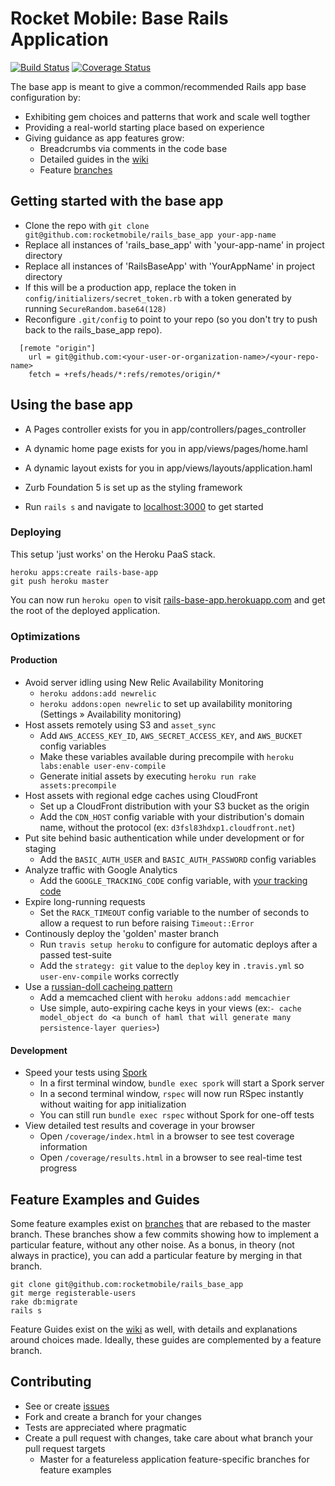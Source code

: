 # Rocket Mobile: Base Rails Application
[![Build Status](https://secure.travis-ci.org/rocketmobile/rails_base_app.png)](http://travis-ci.org/rocketmobile/rails_base_app)
[![Coverage Status](https://coveralls.io/repos/rocketmobile/rails_base_app/badge.png)](https://coveralls.io/r/rocketmobile/rails_base_app)

The base app is meant to give a common/recommended Rails app base configuration by:

* Exhibiting gem choices and patterns that work and scale well togther
* Providing a real-world starting place based on experience
* Giving guidance as app features grow:
  * Breadcrumbs via comments in the code base
  * Detailed guides in the [wiki](https://github.com/rocketmobile/rails_base_app/wiki)
  * Feature [branches](https://github.com/rocketmobile/rails_base_app/branches)

## Getting started with the base app
  * Clone the repo with `git clone git@github.com:rocketmobile/rails_base_app your-app-name`
  * Replace all instances of  'rails_base_app' with 'your-app-name' in project directory
  * Replace all instances of 'RailsBaseApp' with 'YourAppName' in project directory
  * If this will be a production app, replace the token in `config/initializers/secret_token.rb` with a token generated by running `SecureRandom.base64(128)`
  * Reconfigure `.git/config` to point to your repo (so you don't try to push back to the rails_base_app repo).

```text
  [remote "origin"]
    url = git@github.com:<your-user-or-organization-name>/<your-repo-name>
    fetch = +refs/heads/*:refs/remotes/origin/*
```

## Using the base app

  * A Pages controller exists for you in app/controllers/pages_controller
  * A dynamic home page exists for you in app/views/pages/home.haml
  * A dynamic layout exists for you in app/views/layouts/application.haml
  * Zurb Foundation 5 is set up as the styling framework

  * Run `rails s` and navigate to [localhost:3000](http://lvh.me:3000) to get started

### Deploying
  This setup 'just works' on the Heroku PaaS stack.

```
heroku apps:create rails-base-app
git push heroku master
```

You can now run `heroku open` to visit [rails-base-app.herokuapp.com](http://rails-base-app.herokuapp.com) and get the root of the deployed application.

### Optimizations

#### Production
  * Avoid server idling using New Relic Availability Monitoring
    * `heroku addons:add newrelic`
    * `heroku addons:open newrelic` to set up availability monitoring (Settings » Availability monitoring)
  * Host assets remotely using S3 and `asset_sync`
    * Add `AWS_ACCESS_KEY_ID`, `AWS_SECRET_ACCESS_KEY`, and `AWS_BUCKET` config variables
    * Make these variables available during precompile with `heroku labs:enable user-env-compile`
    * Generate initial assets by executing `heroku run rake assets:precompile`
  * Host assets with regional edge caches using CloudFront
    * Set up a CloudFront distribution with your S3 bucket as the origin
    * Add the `CDN_HOST` config variable with your distribution's domain name, without the protocol (ex: `d3fsl83hdxp1.cloudfront.net`)
  * Put site behind basic authentication while under development or for staging
    * Add the `BASIC_AUTH_USER` and `BASIC_AUTH_PASSWORD` config variables
  * Analyze traffic with Google Analytics
    * Add the `GOOGLE_TRACKING_CODE` config variable, with [your tracking code](https://support.google.com/analytics/answer/1042508?topic=1006228)
  * Expire long-running requests
    * Set the `RACK_TIMEOUT` config variable to the number of seconds to allow a request to run before raising `Timeout::Error`
  * Continously deploy the 'golden' master branch
    * Run `travis setup heroku` to configure for automatic deploys after a passed test-suite
    * Add the `strategy: git` value to the `deploy` key in `.travis.yml` so `user-env-compile` works correctly
  * Use a [russian-doll cacheing pattern](http://blog.remarkablelabs.com/2012/12/russian-doll-caching-cache-digests-rails-4-countdown-to-2013)
    * Add a memcached client with `heroku addons:add memcachier`
    * Use simple, auto-expiring cache keys in your views (ex:`- cache model_object do <a bunch of haml that will generate many persistence-layer queries>`)


#### Development
  * Speed your tests using [Spork](https://github.com/sporkrb/spork)
    * In a first terminal window, `bundle exec spork` will start a Spork server
    * In a second terminal window, `rspec` will now run RSpec instantly without waiting for app initialization
    * You can still run `bundle exec rspec` without Spork for one-off tests
  * View detailed test results and coverage in your browser
    * Open `/coverage/index.html` in a browser to see test coverage information
    * Open `/coverage/results.html` in a browser to see real-time test progress

## Feature Examples and Guides
Some feature examples exist on [branches](https://github.com/rocketmobile/rails_base_app/branches) that are rebased to the master branch.
These branches show a few commits showing how to implement a particular feature, without any other noise.
As a bonus, in theory (not always in practice), you can add a particular feature by merging in that branch.

```
git clone git@github.com:rocketmobile/rails_base_app
git merge registerable-users
rake db:migrate
rails s
```

Feature Guides exist on the [wiki](https://github.com/rocketmobile/rails_base_app/wiki) as well, with details and explanations around choices made. Ideally, these guides are complemented by a feature branch.

## Contributing
  * See or create [issues](https://github.com/rocketmobile/rails_base_app/issues)
  * Fork and create a branch for your changes
  * Tests are appreciated where pragmatic
  * Create a pull request with changes, take care about what branch your pull request targets
    * Master for a featureless application feature-specific branches for feature examples
